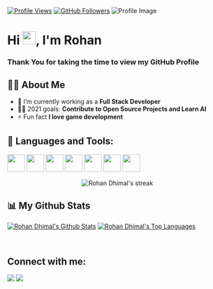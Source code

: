 [![Profile Views](https://komarev.com/ghpvc/?username=drowhannn)](https://github.com/drowhannn)
[![GitHub Followers](https://img.shields.io/github/followers/drowhannn?label=Followers&style=social)](https://github.com/drowhannn?tab=followers)
![Profile Image](https://i.imgur.com/iXuL1HG.png)

# Hi <img src="https://raw.githubusercontent.com/MartinHeinz/MartinHeinz/master/wave.gif" width="30px">, I'm Rohan
### Thank You for taking the time to view my GitHub Profile

## 🙋‍♂️ About Me
- 🌱 I’m currently working as a **Full Stack Developer**
- 👨‍💻 2021 goals: **Contribute to Open Source Projects and Learn AI**
- ⚡ Fun fact **I love game development**

## 🚀 Languages and Tools:
[<img src="https://img.icons8.com/color/48/000000/javascript.png" width="40" height="40" />](https://developer.mozilla.org/en-US/docs/Web/JavaScript)
[<img src="https://img.icons8.com/color/48/000000/typescript.png" width="40" height="40" />](https://www.typescriptlang.org/)
[<img src="https://img.icons8.com/color/48/000000/vue-js.png" width="40" height="40" />](https://vuejs.org/)
[<img src="https://nuxt.com/assets/design-kit/icon-green.svg" width="40" height="40" />](https://nuxtjs.org/)
[<img src="https://img.icons8.com/color/48/000000/react-native.png" width="40" height="40" />](https://reactjs.org/)
[<img src="https://img.icons8.com/color/48/000000/nodejs.png" width="40" height="40" />](https://nodejs.org/)
[<img src="https://img.icons8.com/color/48/000000/django.png" width="40" height="40" />](https://www.djangoproject.com/)

<p align="center">
    <img title="🔥 Get streak stats for your profile at git.io/streak-stats" alt="Rohan Dhimal's streak" src="https://github-readme-streak-stats.herokuapp.com/?user=drowhannn&theme=black-ice&hide_border=true&stroke=0000&background=060A0CD0"/>
</p>

## 📊 My Github Stats
[![Rohan Dhimal's Github Stats](https://github-readme-stats.vercel.app/api?username=drowhannn&show_icons=true&count_private=true&theme=react&hide_border=true&bg_color=0D1117)](https://github.com/drowhannn/github-readme-stats)
[![Rohan Dhimal's Top Languages](https://github-readme-stats.vercel.app/api/top-langs/?username=drowhannn&langs_count=8&count_private=true&layout=compact&theme=react&hide_border=true&bg_color=0D1117)](https://github.com/drowhannn/github-readme-stats)

<br/>

## Connect with me:
[<img src="https://img.icons8.com/fluent/48/000000/linkedin.png" />](https://www.linkedin.com/in/rohan-dhimal-331000218/)
[<img src="https://img.icons8.com/fluent/48/000000/twitter.png" />](https://twitter.com/RohanDhimal9)
